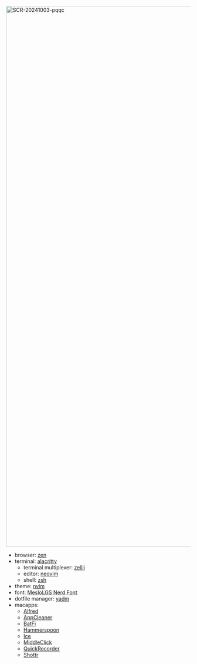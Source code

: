 <img width="1472" alt="SCR-20241003-pqqc" src="https://github.com/user-attachments/assets/61e3ba73-1bf7-48db-96e5-002185f65d65">

- browser: [zen](https://zen-browser.app/)
- terminal: [alacritty](https://alacritty.org/)
  - terminal multiplexer: [zellij](https://zellij.dev/)
  - editor: [neovim](https://github.com/neovim/neovim)
  - shell: [zsh](https://www.zsh.org/)
- theme: [nvim](https://github.com/neovim/neovim/blob/master/src/nvim/highlight_group.c)
- font: [MesloLGS Nerd Font](https://github.com/ryanoasis/nerd-fonts)
- dotfile manager: [yadm](https://yadm.io/docs/overview)
- macapps:
  - [Alfred](https://www.alfredapp.com/)
  - [AppCleaner](https://freemacsoft.net/appcleaner/)
  - [BatFi](https://github.com/rurza/BatFi)
  - [Hammerspoon](https://www.hammerspoon.org/)
  - [Ice](https://github.com/jordanbaird/Ice)
  - [MiddleClick](https://github.com/artginzburg/MiddleClick-Sonoma)
  - [QuickRecorder](https://github.com/lihaoyun6/QuickRecorder)
  - [Shottr](https://shottr.cc/)
